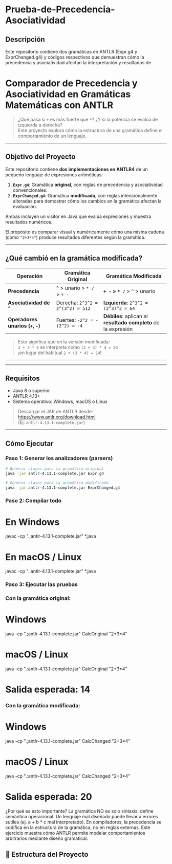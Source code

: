 # Prueba-de-Precedencia-Asociatividad


##  Descripción 
Este repositorio contiene dos gramáticas en ANTLR (Expr.g4 y ExprChanged.g4) y códigos respectivos que demuestran cómo la precedencia y asociatividad afectan la interpretación y resultados de 

# Comparador de Precedencia y Asociatividad en Gramáticas Matemáticas con ANTLR
 
> ¿Qué pasa si `+` es más fuerte que `*`? ¿Y si la potencia se evalúa de izquierda a derecha?  
> Este proyecto explora cómo la estructura de una gramática define el comportamiento de un lenguaje.

---

## Objetivo del Proyecto

Este repositorio contiene **dos implementaciones en ANTLR4** de un pequeño lenguaje de expresiones aritméticas:

1. **`Expr.g4`**: Gramática **original**, con reglas de precedencia y asociatividad convencionales.
2. **`ExprChanged.g4`**: Gramática **modificada**, con reglas intencionalmente alteradas para demostrar cómo los cambios en la gramática afectan la evaluación.

Ambas incluyen un visitor en Java que evalúa expresiones y muestra resultados numéricos.

El propósito es comparar visual y numéricamente cómo una misma cadena (como `"2+3*4"`) produce resultados diferentes según la gramática.

---

## ¿Qué cambió en la gramática modificada?

| Operación        | Gramática Original                     | Gramática Modificada                  |
|------------------|----------------------------------------|----------------------------------------|
| **Precedencia**  | `^` > unario > `* /` > `+ -`           | **`+ -` > `* /`** > `^` > unario      |
| **Asociatividad de `^`** | Derecha: `2^3^2 = 2^(3^2) = 512` | **Izquierda**: `2^3^2 = (2^3)^2 = 64` |
| **Operadores unarios (`+`, `-`)** | Fuertes: `-2^2 = -(2^2) = -4` | **Débiles**: aplican al **resultado completo** de la expresión |

> Esto significa que en la versión modificada:  
> `2 + 3 * 4` se interpreta como `(2 + 3) * 4 = 20`  
> ¡en lugar del habitual `2 + (3 * 4) = 14`!

---


---

## Requisitos

- Java 8 o superior
- ANTLR 4.13+ 
- Sistema operativo: Windows, macOS o Linux

> Descargar el JAR de ANTLR desde: https://www.antlr.org/download.html  
> (Ej: `antlr-4.13.1-complete.jar`)

---

## Cómo Ejecutar

### Paso 1: Generar los analizadores (parsers)

```bash
# Generar clases para la gramática original
java -jar antlr-4.13.1-complete.jar Expr.g4

# Generar clases para la gramática modificada
java -jar antlr-4.13.1-complete.jar ExprChanged.g4
```

### Paso 2: Compilar todo

# En Windows
javac -cp ".;antlr-4.13.1-complete.jar" *.java

# En macOS / Linux
javac -cp ".:antlr-4.13.1-complete.jar" *.java

### Paso 3: Ejecutar las pruebas
### Con la gramática original:

# Windows
java -cp ".;antlr-4.13.1-complete.jar" CalcOriginal "2+3*4"

# macOS / Linux
java -cp ".:antlr-4.13.1-complete.jar" CalcOriginal "2+3*4"
# Salida esperada: 14

### Con la gramática modificada:
# Windows
java -cp ".;antlr-4.13.1-complete.jar" CalcChanged "2+3*4"

# macOS / Linux
java -cp ".:antlr-4.13.1-complete.jar" CalcChanged "2+3*4"
# Salida esperada: 20

¿Por qué es esto importante?
La gramática NO es solo sintaxis: define semántica operacional.
Un lenguaje mal diseñado puede llevar a errores sutiles (ej. a + b * c mal interpretado).
En compiladores, la precedencia se codifica en la estructura de la gramática, no en reglas externas.
Este ejercicio muestra cómo ANTLR permite modelar comportamientos arbitrarios mediante diseño gramatical.




## 📁 Estructura del Proyecto
